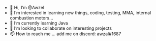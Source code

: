 - 👋 Hi, I’m @Awzel 
- 👀 I’m interested in learning new things, coding, testing, MMA, internal combustion motors...
- 🌱 I’m currently learning Java
- 💞️ I’m looking to collaborate on interesting projects 
- 📫 How to reach me ... add me on discord: awzal#1687

<!---
Awzel/Awzel is a ✨ special ✨ repository because its `README.md` (this file) appears on your GitHub profile.
You can click the Preview link to take a look at your changes.
--->
